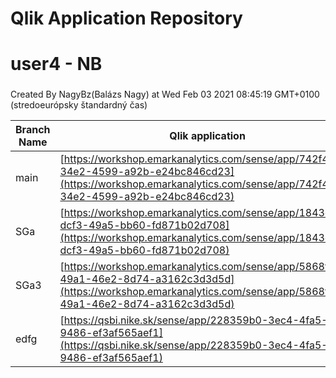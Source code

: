 # Qlik Application Repository 
# user4 - NB
### 
Created By NagyBz(Balázs Nagy) at Wed Feb 03 2021 08:45:19 GMT+0100 (stredoeurópsky štandardný čas)

Branch Name|Qlik application
---|---
main|[https://workshop.emarkanalytics.com/sense/app/742f4920-34e2-4599-a92b-e24bc846cd23](https://workshop.emarkanalytics.com/sense/app/742f4920-34e2-4599-a92b-e24bc846cd23)
SGa|[https://workshop.emarkanalytics.com/sense/app/1843edac-dcf3-49a5-bb60-fd871b02d708](https://workshop.emarkanalytics.com/sense/app/1843edac-dcf3-49a5-bb60-fd871b02d708)
SGa3|[https://workshop.emarkanalytics.com/sense/app/5868f130-49a1-46e2-8d74-a3162c3d3d5d](https://workshop.emarkanalytics.com/sense/app/5868f130-49a1-46e2-8d74-a3162c3d3d5d)
edfg|[https://qsbi.nike.sk/sense/app/228359b0-3ec4-4fa5-9486-ef3af565aef1](https://qsbi.nike.sk/sense/app/228359b0-3ec4-4fa5-9486-ef3af565aef1)